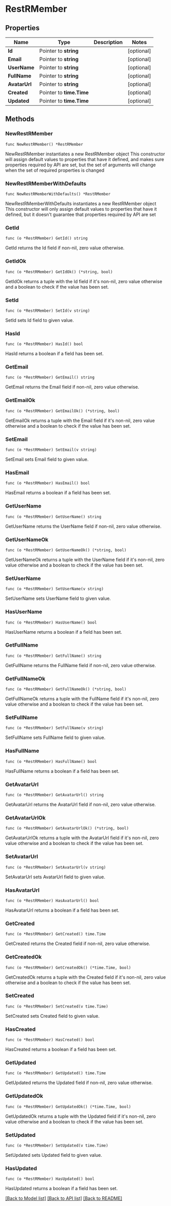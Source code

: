 # RestRMember

## Properties

Name | Type | Description | Notes
------------ | ------------- | ------------- | -------------
**Id** | Pointer to **string** |  | [optional] 
**Email** | Pointer to **string** |  | [optional] 
**UserName** | Pointer to **string** |  | [optional] 
**FullName** | Pointer to **string** |  | [optional] 
**AvatarUrl** | Pointer to **string** |  | [optional] 
**Created** | Pointer to **time.Time** |  | [optional] 
**Updated** | Pointer to **time.Time** |  | [optional] 

## Methods

### NewRestRMember

`func NewRestRMember() *RestRMember`

NewRestRMember instantiates a new RestRMember object
This constructor will assign default values to properties that have it defined,
and makes sure properties required by API are set, but the set of arguments
will change when the set of required properties is changed

### NewRestRMemberWithDefaults

`func NewRestRMemberWithDefaults() *RestRMember`

NewRestRMemberWithDefaults instantiates a new RestRMember object
This constructor will only assign default values to properties that have it defined,
but it doesn't guarantee that properties required by API are set

### GetId

`func (o *RestRMember) GetId() string`

GetId returns the Id field if non-nil, zero value otherwise.

### GetIdOk

`func (o *RestRMember) GetIdOk() (*string, bool)`

GetIdOk returns a tuple with the Id field if it's non-nil, zero value otherwise
and a boolean to check if the value has been set.

### SetId

`func (o *RestRMember) SetId(v string)`

SetId sets Id field to given value.

### HasId

`func (o *RestRMember) HasId() bool`

HasId returns a boolean if a field has been set.

### GetEmail

`func (o *RestRMember) GetEmail() string`

GetEmail returns the Email field if non-nil, zero value otherwise.

### GetEmailOk

`func (o *RestRMember) GetEmailOk() (*string, bool)`

GetEmailOk returns a tuple with the Email field if it's non-nil, zero value otherwise
and a boolean to check if the value has been set.

### SetEmail

`func (o *RestRMember) SetEmail(v string)`

SetEmail sets Email field to given value.

### HasEmail

`func (o *RestRMember) HasEmail() bool`

HasEmail returns a boolean if a field has been set.

### GetUserName

`func (o *RestRMember) GetUserName() string`

GetUserName returns the UserName field if non-nil, zero value otherwise.

### GetUserNameOk

`func (o *RestRMember) GetUserNameOk() (*string, bool)`

GetUserNameOk returns a tuple with the UserName field if it's non-nil, zero value otherwise
and a boolean to check if the value has been set.

### SetUserName

`func (o *RestRMember) SetUserName(v string)`

SetUserName sets UserName field to given value.

### HasUserName

`func (o *RestRMember) HasUserName() bool`

HasUserName returns a boolean if a field has been set.

### GetFullName

`func (o *RestRMember) GetFullName() string`

GetFullName returns the FullName field if non-nil, zero value otherwise.

### GetFullNameOk

`func (o *RestRMember) GetFullNameOk() (*string, bool)`

GetFullNameOk returns a tuple with the FullName field if it's non-nil, zero value otherwise
and a boolean to check if the value has been set.

### SetFullName

`func (o *RestRMember) SetFullName(v string)`

SetFullName sets FullName field to given value.

### HasFullName

`func (o *RestRMember) HasFullName() bool`

HasFullName returns a boolean if a field has been set.

### GetAvatarUrl

`func (o *RestRMember) GetAvatarUrl() string`

GetAvatarUrl returns the AvatarUrl field if non-nil, zero value otherwise.

### GetAvatarUrlOk

`func (o *RestRMember) GetAvatarUrlOk() (*string, bool)`

GetAvatarUrlOk returns a tuple with the AvatarUrl field if it's non-nil, zero value otherwise
and a boolean to check if the value has been set.

### SetAvatarUrl

`func (o *RestRMember) SetAvatarUrl(v string)`

SetAvatarUrl sets AvatarUrl field to given value.

### HasAvatarUrl

`func (o *RestRMember) HasAvatarUrl() bool`

HasAvatarUrl returns a boolean if a field has been set.

### GetCreated

`func (o *RestRMember) GetCreated() time.Time`

GetCreated returns the Created field if non-nil, zero value otherwise.

### GetCreatedOk

`func (o *RestRMember) GetCreatedOk() (*time.Time, bool)`

GetCreatedOk returns a tuple with the Created field if it's non-nil, zero value otherwise
and a boolean to check if the value has been set.

### SetCreated

`func (o *RestRMember) SetCreated(v time.Time)`

SetCreated sets Created field to given value.

### HasCreated

`func (o *RestRMember) HasCreated() bool`

HasCreated returns a boolean if a field has been set.

### GetUpdated

`func (o *RestRMember) GetUpdated() time.Time`

GetUpdated returns the Updated field if non-nil, zero value otherwise.

### GetUpdatedOk

`func (o *RestRMember) GetUpdatedOk() (*time.Time, bool)`

GetUpdatedOk returns a tuple with the Updated field if it's non-nil, zero value otherwise
and a boolean to check if the value has been set.

### SetUpdated

`func (o *RestRMember) SetUpdated(v time.Time)`

SetUpdated sets Updated field to given value.

### HasUpdated

`func (o *RestRMember) HasUpdated() bool`

HasUpdated returns a boolean if a field has been set.


[[Back to Model list]](../README.md#documentation-for-models) [[Back to API list]](../README.md#documentation-for-api-endpoints) [[Back to README]](../README.md)


